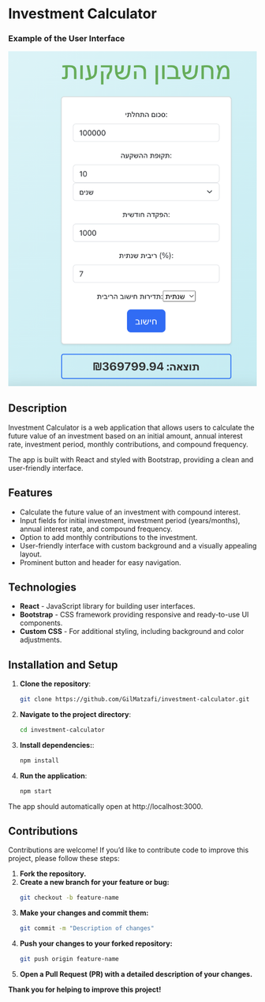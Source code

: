 # Investment Calculator

### Example of the User Interface
![Investment Calculator UI](investment-calculator/public/a.png)


## Description
Investment Calculator is a web application that allows users to calculate the future value of an investment based on an initial amount, annual interest rate, investment period, monthly contributions, and compound frequency.

The app is built with React and styled with Bootstrap, providing a clean and user-friendly interface.

## Features
- Calculate the future value of an investment with compound interest.
- Input fields for initial investment, investment period (years/months), annual interest rate, and compound frequency.
- Option to add monthly contributions to the investment.
- User-friendly interface with custom background and a visually appealing layout.
- Prominent button and header for easy navigation.

## Technologies
- **React** - JavaScript library for building user interfaces.
- **Bootstrap** - CSS framework providing responsive and ready-to-use UI components.
- **Custom CSS** - For additional styling, including background and color adjustments.

## Installation and Setup

1. **Clone the repository**:
   ```bash
   git clone https://github.com/GilMatzafi/investment-calculator.git

2. **Navigate to the project directory**:
   ```bash
   cd investment-calculator

3. **Install dependencies:**:
   ```bash
   npm install

4. **Run the application**:
   ```bash
   npm start


The app should automatically open at http://localhost:3000.

## Contributions
Contributions are welcome! If you’d like to contribute code to improve this project, please follow these steps:

1. **Fork the repository.**
2. **Create a new branch for your feature or bug:**
    ```bash
    git checkout -b feature-name
3. **Make your changes and commit them:**
    ```bash
    git commit -m "Description of changes"
4. **Push your changes to your forked repository:**
    ```bash
    git push origin feature-name
5. **Open a Pull Request (PR) with a detailed description of your changes.**

**Thank you for helping to improve this project!**
